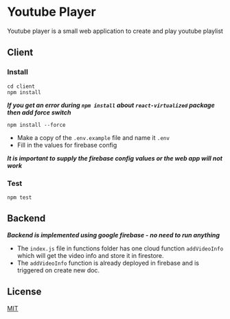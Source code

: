 # Youtube Player

Youtube player is a small web application to create and play youtube playlist

## Client
### Install
```
cd client
npm install
```
***If you get an error during `npm install` about `react-virtualized` package then add force switch***
```
npm install --force
```
- Make a copy of the `.env.example` file and name it `.env`
- Fill in the values for firebase config

***It is important to supply the firebase config values or the web app will not work***

### Test
```
npm test
```

## Backend
***Backend is implemented using google firebase - no need to run anything***
- The `index.js` file in functions folder has one cloud function `addVideoInfo` which will get the video info and store it in firestore.
- The `addVideoInfo` function is already deployed in firebase and is triggered on create new doc.

## License
[MIT](https://choosealicense.com/licenses/mit/)